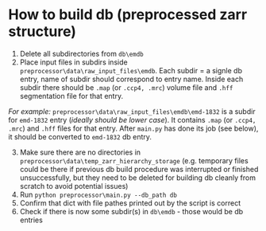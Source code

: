 # How to build db (preprocessed zarr structure)
1. Delete all subdirectories from `db\emdb`
2. Place input files in subdirs inside `preprocessor\data\raw_input_files\emdb`. Each subdir = a signle db entry, name of subdir should correspond to entry name. Inside each subdir there should be `.map` (or `.ccp4, .mrc`)  volume file and `.hff` segmentation file for that entry.

*For example:*
`preprocessor\data\raw_input_files\emdb\emd-1832` is a subdir for `emd-1832` entry (*ideally should be lower case*). It contains `.map` (or `.ccp4, .mrc`) and `.hff` files for that entry. After `main.py` has done its job (see below), it should be converted to `emd-1832` db entry.

3. Make sure there are no directories in `preprocessor\data\temp_zarr_hierarchy_storage` (e.g. temporary files could  be there if previous db build procedure was interrupted or finished unsuccessfully, but they need to be deleted for building db cleanly from scratch to avoid potential issues)
4. Run `python preprocessor\main.py --db_path db`
5. Confirm that dict with file pathes printed out by the script is correct
6. Check if there is now some subdir(s) in `db\emdb` - those would be db entries
